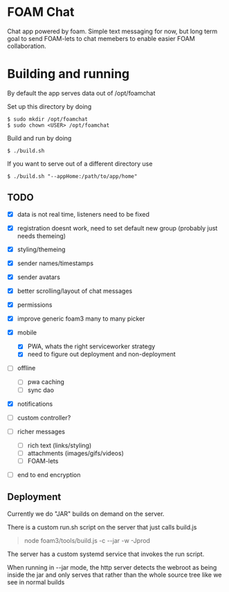 # FOAM Chat

Chat app powered by foam.  Simple text messaging for now, but long term goal to send FOAM-lets to chat memebers to enable easier FOAM collaboration.

# Building and running

By default the app serves data out of /opt/foamchat

Set up this directory by doing

```
$ sudo mkdir /opt/foamchat
$ sudo chown <USER> /opt/foamchat
```

Build and run by doing

```
$ ./build.sh
```


If you want to serve out of a different directory use
```
$ ./build.sh "--appHome:/path/to/app/home"
```

## TODO

- [x] data is not real time, listeners need to be fixed
- [x] registration doesnt work, need to set default new group (probably just needs themeing)
- [x] styling/themeing
- [x] sender names/timestamps
- [x] sender avatars
- [x] better scrolling/layout of chat messages
- [x] permissions
- [x] improve generic foam3 many to many picker
- [x] mobile
  - [x] PWA, whats the right serviceworker strategy
  - [x] need to figure out deployment and non-deployment
- [ ] offline
  - [ ] pwa caching
  - [ ] sync dao
- [x] notifications
- [ ] custom controller?
- [ ] richer messages
  - [ ] rich text (links/styling)
  - [ ] attachments (images/gifs/videos)
  - [ ] FOAM-lets
- [ ] end to end encryption



## Deployment

Currently we do "JAR" builds on demand on the server.

There is a custom run.sh script on the server that just calls build.js

> node foam3/tools/build.js -c --jar -w -Jprod

The server has a custom systemd service that invokes the run script.

When running in --jar mode, the http server detects the webroot as being inside the jar and only serves that rather than the whole source tree like we see in normal builds
